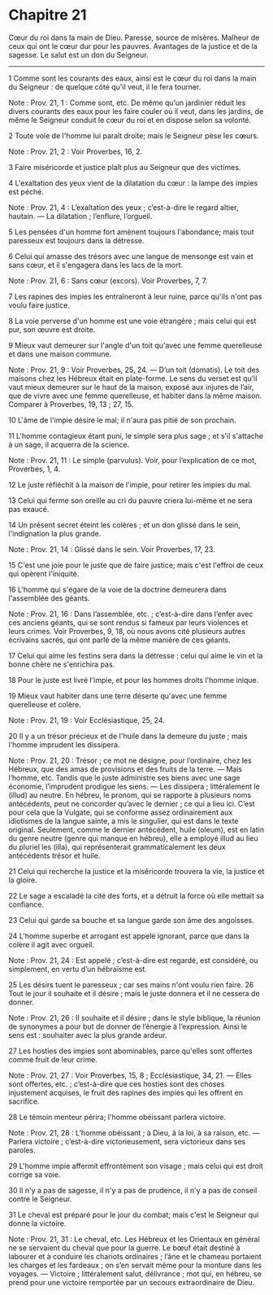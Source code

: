 # Chapitre 21

Cœur du roi dans la main de Dieu.
Paresse, source de misères.
Malheur de ceux qui ont le cœur dur pour les pauvres.
Avantages de la justice et de la sagesse.
Le salut est un don du Seigneur.

***

1 Comme sont les courants des eaux, ainsi est le cœur du roi dans la main du Seigneur : de quelque côté qu'il veut, il le fera tourner.

<span class="bible-note">Note : </span> Prov. 21, 1 : Comme sont, etc. De même qu’un jardinier réduit les divers courants des eaux pour les faire couler où il veut, dans les jardins, de même le Seigneur conduit le cœur du roi et en dispose selon sa volonté.


2 Toute voie de l'homme lui paraît droite; mais le Seigneur pèse les cœurs.

<span class="bible-note">Note : </span> Prov. 21, 2 : Voir Proverbes, 16, 2.


3 Faire miséricorde et justice plaît plus au Seigneur que des victimes.


4 L'exaltation des yeux vient de la dilatation du cœur : la lampe des impies est péché.

<span class="bible-note">Note : </span> Prov. 21, 4 : L’exaltation des yeux ; c’est-à-dire le regard altier, hautain. ― La dilatation ; l’enflure, l’orgueil.


5 Les pensées d'un homme fort amènent toujours l'abondance; mais tout paresseux est toujours dans la détresse.


6 Celui qui amasse des trésors avec une langue de mensonge est vain et sans cœur, et il s'engagera dans les lacs de la mort.

<span class="bible-note">Note : </span> Prov. 21, 6 : Sans cœur (excors). Voir Proverbes, 7, 7.


7 Les rapines des impies les entraîneront à leur ruine, parce qu'ils n'ont pas voulu faire justice.


8 La voie perverse d'un homme est une voie étrangère ; mais celui qui est pur, son œuvre est droite.


9 Mieux vaut demeurer sur l'angle d'un toit qu'avec une femme querelleuse et dans une maison commune.

<span class="bible-note">Note : </span> Prov. 21, 9 : Voir Proverbes, 25, 24. ― D’un toit (domatis). Le toit des maisons chez les Hébreux était en plate-forme. Le sens du verset est qu’il vaut mieux demeurer sur le haut de la maison, exposé aux injures de l’air, que de vivre avec une femme querelleuse, et habiter dans la même maison. Comparer à Proverbes, 19, 13 ; 27, 15.


10 L'âme de l'impie désire le mal; il n'aura pas pitié de son prochain.


11 L'homme contagieux étant puni, le simple sera plus sage ; et s'il s'attache à un sage, il acquerra de la science.

<span class="bible-note">Note : </span> Prov. 21, 11 : Le simple (parvulus). Voir, pour l’explication de ce mot, Proverbes, 1, 4.


12 Le juste réfléchit à la maison de l'impie, pour retirer les impies du mal.


13 Celui qui ferme son oreille au cri du pauvre criera lui-même et ne sera pas exaucé.


14 Un présent secret éteint les colères ; et un don glissé dans le sein, l'indignation la plus grande.

<span class="bible-note">Note : </span> Prov. 21, 14 : Glissé dans le sein. Voir Proverbes, 17, 23.


15 C'est une joie pour le juste que de faire justice; mais c'est l'effroi de ceux qui opèrent l'iniquité.


16 L'homme qui s'égare de la voie de la doctrine demeurera dans l'assemblée des géants.

<span class="bible-note">Note : </span> Prov. 21, 16 : Dans l’assemblée, etc. ; c’est-à-dire dans l’enfer avec ces anciens géants, qui se sont rendus si fameux par leurs violences et leurs crimes. Voir Proverbes, 9, 18, où nous avons cité plusieurs autres écrivains sacrés, qui ont parlé de la même manière de ces géants.


17 Celui qui aime les festins sera dans la détresse : celui qui aime le vin et la bonne chère ne s'enrichira pas.


18 Pour le juste est livré l'impie, et pour les hommes droits l'homme inique.


19 Mieux vaut habiter dans une terre déserte qu'avec une femme querelleuse et colère.

<span class="bible-note">Note : </span> Prov. 21, 19 : Voir Ecclésiastique, 25, 24.


20 Il y a un trésor précieux et de l'huile dans la demeure du juste ; mais l'homme imprudent les dissipera.

<span class="bible-note">Note : </span> Prov. 21, 20 : Trésor ; ce mot ne désigne, pour l’ordinaire, chez les Hébreux, que des amas de provisions et des fruits de la terre. ― Mais l’homme, etc. Tandis que le juste administre ses biens avec une sage économie, l’imprudent prodigue les siens. ― Les dissipera ; littéralement le (illud) au neutre. En hébreu, le pronom, qui se rapporte à plusieurs noms antécédents, peut ne concorder qu’avec le dernier ; ce qui a lieu ici. C’est pour cela que la Vulgate, qui se conforme assez ordinairement aux idiotismes de la langue sainte, a mis le singulier, qui est dans le texte original. Seulement, comme le dernier antécédent, huile (oleum), est en latin du genre neutre (genre qui manque en hébreu), elle a employé illud au lieu du pluriel les (illa), qui représenterait grammaticalement les deux antécédents trésor et huile.


21 Celui qui recherche la justice et la miséricorde trouvera la vie, la justice et la gloire.


22 Le sage a escaladé la cité des forts, et a détruit la force où elle mettait sa confiance.


23 Celui qui garde sa bouche et sa langue garde son âme des angoisses.


24 L'homme superbe et arrogant est appelé ignorant, parce que dans la colère il agit avec orgueil.

<span class="bible-note">Note : </span> Prov. 21, 24 : Est appelé ; c’est-à-dire est regardé, est considéré, ou simplement, en vertu d’un hébraïsme est.


25 Les désirs tuent le paresseux ; car ses mains n'ont voulu rien faire. 26 Tout le jour il souhaite et il désire ; mais le juste donnera et il ne cessera de donner.

<span class="bible-note">Note : </span> Prov. 21, 26 : Il souhaite et il désire ; dans le style biblique, la réunion de synonymes a pour but de donner de l’énergie à l’expression. Ainsi le sens est : souhaiter avec la plus grande ardeur.


27 Les hosties des impies sont abominables, parce qu'elles sont offertes comme fruit de leur crime.

<span class="bible-note">Note : </span> Prov. 21, 27 : Voir Proverbes, 15, 8 ; Ecclésiastique, 34, 21. ― Elles sont offertes, etc. ; c’est-à-dire que ces hosties sont des choses injustement acquises, le fruit des rapines des impies qui les offrent en sacrifice.


28 Le témoin menteur périra; l'homme obéissant parlera victoire.

<span class="bible-note">Note : </span> Prov. 21, 28 : L’homme obéissant ; à Dieu, à la loi, à sa raison, etc. ― Parlera victoire ; c’est-à-dire victorieusement, sera victorieux dans ses paroles.


29 L'homme impie affermit effrontément son visage ; mais celui qui est droit corrige sa voie.


30 Il n'y a pas de sagesse, il n'y a pas de prudence, il n'y a pas de conseil contre le Seigneur.


31 Le cheval est préparé pour le jour du combat; mais c'est le Seigneur qui donne la victoire.

<span class="bible-note">Note : </span> Prov. 21, 31 : Le cheval, etc. Les Hébreux et les Orientaux en général ne se servaient du cheval que pour la guerre. Le bœuf était destiné à labourer et à conduire les chariots ordinaires ; l’âne et le chameau portaient les charges et les fardeaux ; on s’en servait même pour la monture dans les voyages. ― Victoire ; littéralement salut, délivrance ; mot qui, en hébreu, se prend pour une victoire remportée par un secours extraordinaire de Dieu.

